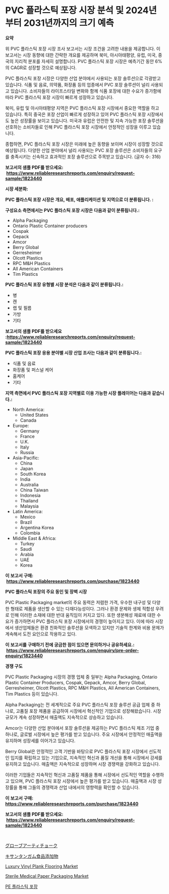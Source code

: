 <p><h1>PVC 플라스틱 포장 시장 분석 및 2024년부터 2031년까지의 크기 예측</h1></p><p><strong>요약</strong></p>
<p><p>위 PVC 플라스틱 포장 시장 조사 보고서는 시장 조건을 고려한 내용을 제공합니다. 이 보고서는 시장 동향에 대한 간략한 개요를 제공하며 북미, 아시아태평양, 유럽, 미국, 중국의 지리적 분포를 자세히 설명합니다. PVC 플라스틱 포장 시장은 예측기간 동안 6%의 CAGR로 성장할 것으로 예상됩니다.</p><p>PVC 플라스틱 포장 시장은 다양한 산업 분야에서 사용되는 포장 솔루션으로 각광받고 있습니다. 식품 및 음료, 의약품, 화장품 등의 업종에서 PVC 포장 솔루션이 널리 사용되고 있습니다. 소비자들의 라이프스타일 변화와 함께 식품 포장에 대한 수요가 증가함에 따라 PVC 플라스틱 포장 시장이 빠르게 성장하고 있습니다.</p><p>북미, 유럽 및 아시아태평양 지역은 PVC 플라스틱 포장 시장에서 중요한 역할을 하고 있습니다. 특히 중국은 포장 산업이 빠르게 성장하고 있어 PVC 플라스틱 포장 시장에서도 높은 성장률을 보이고 있습니다. 미국과 유럽은 안전한 및 지속 가능한 포장 솔루션을 선호하는 소비자들로 인해 PVC 플라스틱 포장 시장에서 안정적인 성장을 이루고 있습니다.</p><p>종합하면, PVC 플라스틱 포장 시장은 미래에 높은 동향을 보이며 시장이 성장할 것으로 예상됩니다. 다양한 산업 분야에서 널리 사용되는 PVC 포장 솔루션은 소비자들의 요구를 충족시키는 신속하고 효과적인 포장 솔루션으로 주목받고 있습니다. (글자 수: 316)</p></p>
<p><strong>보고서의 샘플 PDF를 받으세요: &nbsp;<a href="https://www.reliableresearchreports.com/enquiry/request-sample/1823440">https://www.reliableresearchreports.com/enquiry/request-sample/1823440</a></strong></p>
<p><strong>시장 세분화:</strong></p>
<p><strong> PVC 플라스틱 포장 시장은 개요, 배포, 애플리케이션 및 지역으로 더 분류됩니다. :</strong></p>
<p><strong>구성요소 측면에서는 PVC 플라스틱 포장 시장은 다음과 같이 분류됩니다.:</strong></p>
<p><ul><li>Alpha Packaging</li><li>Ontario Plastic Container producers</li><li>Cospak</li><li>Gepack</li><li>Amcor</li><li>Berry Global</li><li>Gerresheimer</li><li>Olcott Plastics</li><li>RPC M&H Plastics</li><li>All American Containers</li><li>Tim Plastics</li></ul></p>
<p><strong> PVC 플라스틱 포장 유형별 시장 분석은 다음과 같이 분류됩니다.:</strong></p>
<p><ul><li>병</li><li>캔</li><li>랩 및 필름</li><li>가방</li><li>기타</li></ul></p>
<p><strong>보고서의 샘플 PDF를 받으세요 :<a href="https://www.reliableresearchreports.com/enquiry/request-sample/1823440">https://www.reliableresearchreports.com/enquiry/request-sample/1823440</a></strong></p>
<p><strong> PVC 플라스틱 포장 응용 분야별 시장 산업 조사는 다음과 같이 분류됩니다.:</strong></p>
<p><ul><li>식품 및 음료</li><li>화장품 및 퍼스널 케어</li><li>홈케어</li><li>기타</li></ul></p>
<p><strong>지역 측면에서 PVC 플라스틱 포장 지역별로 이용 가능한 시장 플레이어는 다음과 같습니다.:</strong></p>
<p><ul>
    <li>
        North America:
        <ul>
            <li>United States</li>
            <li>Canada</li>
        </ul>
    </li>
    <li>
        Europe:
        <ul>
            <li>Germany</li>
            <li>France</li>
            <li>U.K.</li>
            <li>Italy</li>
            <li>Russia</li>
        </ul>
    </li>
    <li>
        Asia-Pacific:
        <ul>
            <li>China</li>
            <li>Japan</li>
            <li>South Korea</li>
            <li>India</li>
            <li>Australia</li>
            <li>China Taiwan</li>
            <li>Indonesia</li>
            <li>Thailand</li>
            <li>Malaysia</li>
        </ul>
    </li>
    <li>
        Latin America:
        <ul>
            <li>Mexico</li>
            <li>Brazil</li>
            <li>Argentina Korea</li>
            <li>Colombia</li>
        </ul>
    </li>
    <li>
        Middle East & Africa:
        <ul>
            <li>Turkey</li>
            <li>Saudi</li>
            <li>Arabia</li>
            <li>UAE</li>
            <li>Korea</li>
        </ul>
    </li>
    </ul></p>
<p><strong>이 보고서 구매: &nbsp;<a href="https://www.reliableresearchreports.com/purchase/1823440">https://www.reliableresearchreports.com/purchase/1823440</a></strong></p>
<p><strong>PVC 플라스틱 포장의 주요 동인 및 장벽 시장</strong></p>
<p><p>PVC Plastic Packaging market의 주요 동력은 저렴한 가격, 우수한 내구성 및 다양한 형태로 제품을 생산할 수 있는 다재다능성이다. 그러나 환경 문제와 생체 적합성 우려로 인해 이러한 소재에 대한 반대 움직임이 커지고 있다. 또한 생분해성 재료에 대한 수요가 증가하면서 PVC 플라스틱 포장 시장에서의 경쟁이 높아지고 있다. 이에 따라 시장에서 생산업체들은 환경 친화적인 솔루션을 모색하고 있지만 기술적 한계와 비용 문제가 계속해서 도전 요인으로 작용하고 있다.</p></p>
<p><strong>이 보고서를 구매하기 전에 궁금한 점이 있으면 문의하거나 공유하세요.: &nbsp;<a href="https://www.reliableresearchreports.com/enquiry/pre-order-enquiry/1823440">https://www.reliableresearchreports.com/enquiry/pre-order-enquiry/1823440</a></strong></p>
<p><strong>경쟁 구도</strong></p>
<p><p>PVC Plastic Packaging 시장의 경쟁 업체 중 일부는 Alpha Packaging, Ontario Plastic Container Producers, Cospak, Gepack, Amcor, Berry Global, Gerresheimer, Olcott Plastics, RPC M&H Plastics, All American Containers, Tim Plastics 등이 있습니다. </p><p>Alpha Packaging는 전 세계적으로 주요 PVC 플라스틱 포장 솔루션 공급 업체 중 하나로, 고품질 포장 제품을 공급하여 시장에서 혁신적인 기업으로 성장해왔습니다. 시장 규모가 계속 성장하면서 매출액도 지속적으로 상승하고 있습니다.</p><p>Amcor는 다양한 산업 분야에서 포장 솔루션을 제공하는 PVC 플라스틱 제조 기업 중 하나로, 글로벌 시장에서 높은 평가를 받고 있습니다. 주요 시장에서 안정적인 매출액을 유지하며 성장세를 이어가고 있습니다.</p><p>Berry Global은 안정적인 고객 기반을 바탕으로 PVC 플라스틱 포장 시장에서 선도적인 입지를 확립하고 있는 기업으로, 지속적인 혁신과 품질 개선을 통해 시장에서 강세를 유지하고 있습니다. 매출액은 지속적으로 성장하며 시장 경쟁력을 강화하고 있습니다.</p><p>이러한 기업들은 지속적인 혁신과 고품질 제품을 통해 시장에서 선도적인 역할을 수행하고 있으며, PVC 플라스틱 포장 시장에서 높은 평가를 받고 있습니다. 매출액과 시장 성장률을 통해 그들의 경쟁력과 산업 내에서의 영향력을 확인할 수 있습니다.</p></p>
<p><strong>이 보고서 구매: &nbsp; <a href="https://www.reliableresearchreports.com/purchase/1823440">https://www.reliableresearchreports.com/purchase/1823440</a></strong></p>
<p><strong>보고서의 샘플 PDF를 받으세요: &nbsp;<a href="https://www.reliableresearchreports.com/enquiry/request-sample/1823440">https://www.reliableresearchreports.com/enquiry/request-sample/1823440</a></strong><strong></strong></p>
<p>&nbsp;</p>
<p><p><a href="https://github.com/joaejkdzgyljvo6/Market-Research-Report-List-1/blob/main/54324055031.md">グローブアーティチョーク</a></p><p><a href="https://github.com/ppmazlotr77499/Market-Research-Report-List-1/blob/main/90071695030.md">キサンタンガム食品添加物</a></p><p><a href="https://github.com/GroverBarry/Market-Research-Report-List-4/blob/main/luxury-vinyl-plank-flooring-market.md">Luxury Vinyl Plank Flooring Market</a></p><p><a href="https://issuu.com/reportprime-2/docs/sterile-medical-paper-packaging-market-size-2030.p">Sterile Medical Paper Packaging Market</a></p><p><a href="https://github.com/vsap75a286l/Market-Research-Report-List-1/blob/main/99665614604.md">PE 플라스틱 포장</a></p></p>